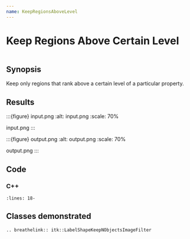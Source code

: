 ```yaml
---
name: KeepRegionsAboveLevel
---
```


# Keep Regions Above Certain Level

```{index} single: LabelShapeKeepNObjectsImageFilter single: region pair: level; property
```

## Synopsis

Keep only regions that rank above a certain level of a particular property.

## Results

:::{figure} input.png
:alt: input.png
:scale: 70%

input.png
:::

:::{figure} output.png
:alt: output.png
:scale: 70%

output.png
:::

## Code

### C++

```{literalinclude} Code.cxx
:lines: 18-
```

## Classes demonstrated

```{eval-rst}
.. breathelink:: itk::LabelShapeKeepNObjectsImageFilter
```
